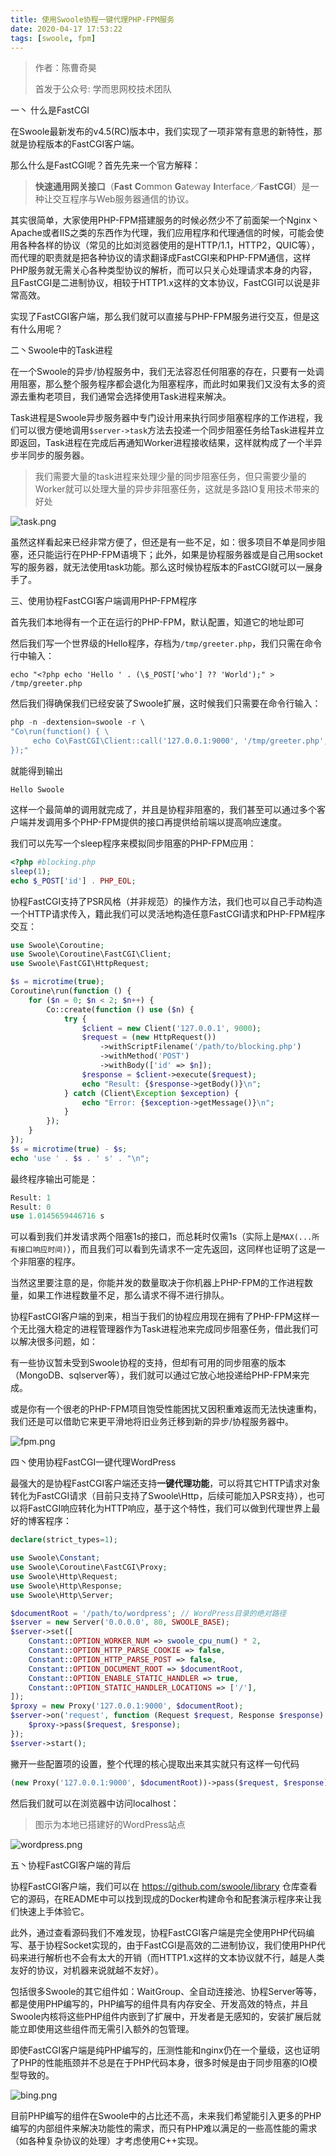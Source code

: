 ```yaml
---
title: 使用Swoole协程一键代理PHP-FPM服务
date: 2020-04-17 17:53:22
tags: [swoole, fpm]
---
```


> 作者：陈曹奇昊
>
> 首发于公众号: 学而思网校技术团队

一丶 什么是FastCGI

在Swoole最新发布的v4.5(RC)版本中，我们实现了一项非常有意思的新特性，那就是协程版本的FastCGI客户端。

那么什么是FastCGI呢？首先先来一个官方解释：

>**快速通用网关接口**（**Fast** **C**ommon **G**ateway **I**nterface／**FastCGI**）是一种让交互程序与Web服务器通信的协议。

其实很简单，大家使用PHP-FPM搭建服务的时候必然少不了前面架一个Nginx丶Apache或者IIS之类的东西作为代理，我们应用程序和代理通信的时候，可能会使用各种各样的协议（常见的比如浏览器使用的是HTTP/1.1，HTTP2，QUIC等），而代理的职责就是把各种协议的请求翻译成FastCGI来和PHP-FPM通信，这样PHP服务就无需关心各种类型协议的解析，而可以只关心处理请求本身的内容，且FastCGI是二进制协议，相较于HTTP1.x这样的文本协议，FastCGI可以说是非常高效。

实现了FastCGI客户端，那么我们就可以直接与PHP-FPM服务进行交互，但是这有什么用呢？

<!--more-->

二丶Swoole中的Task进程

在一个Swoole的异步/协程服务中，我们无法容忍任何阻塞的存在，只要有一处调用阻塞，那么整个服务程序都会退化为阻塞程序，而此时如果我们又没有太多的资源去重构老项目，我们通常会选择使用Task进程来解决。

Task进程是Swoole异步服务器中专门设计用来执行同步阻塞程序的工作进程，我们可以很方便地调用`$server->task`方法去投递一个同步阻塞任务给Task进程并立即返回，Task进程在完成后再通知Worker进程接收结果，这样就构成了一个半异步半同步的服务器。

> 我们需要大量的task进程来处理少量的同步阻塞任务，但只需要少量的Worker就可以处理大量的异步非阻塞任务，这就是多路IO复用技术带来的好处

![task.png](images/swoole-fpm-proxy-0.png)

虽然这样看起来已经非常方便了，但还是有一些不足，如：很多项目不单是同步阻塞，还只能运行在PHP-FPM语境下；此外，如果是协程服务器或是自己用socket写的服务器，就无法使用task功能。那么这时候协程版本的FastCGI就可以一展身手了。



三、使用协程FastCGI客户端调用PHP-FPM程序

首先我们本地得有一个正在运行的PHP-FPM，默认配置，知道它的地址即可

然后我们写一个世界级的Hello程序，存档为`/tmp/greeter.php`，我们只需在命令行中输入：

```shell
echo "<?php echo 'Hello ' . (\$_POST['who'] ?? 'World');" > /tmp/greeter.php
```

然后我们得确保我们已经安装了Swoole扩展，这时候我们只需要在命令行输入：

```php
php -n -dextension=swoole -r \
"Co\run(function() { \
     echo Co\FastCGI\Client::call('127.0.0.1:9000', '/tmp/greeter.php',  ['who' => 'Swoole']); \
});"
```

就能得到输出

```shell
Hello Swoole
```

这样一个最简单的调用就完成了，并且是协程非阻塞的，我们甚至可以通过多个客户端并发调用多个PHP-FPM提供的接口再提供给前端以提高响应速度。

我们可以先写一个sleep程序来模拟同步阻塞的PHP-FPM应用：

```php
<?php #blocking.php
sleep(1);
echo $_POST['id'] . PHP_EOL;
```

协程FastCGI支持了PSR风格（并非规范）的操作方法，我们也可以自己手动构造一个HTTP请求传入，籍此我们可以灵活地构造任意FastCGI请求和PHP-FPM程序交互：

```php
use Swoole\Coroutine;
use Swoole\Coroutine\FastCGI\Client;
use Swoole\FastCGI\HttpRequest;

$s = microtime(true);
Coroutine\run(function () {
    for ($n = 0; $n < 2; $n++) {
        Co::create(function () use ($n) {
            try {
                $client = new Client('127.0.0.1', 9000);
                $request = (new HttpRequest())
                    ->withScriptFilename('/path/to/blocking.php')
                    ->withMethod('POST')
                    ->withBody(['id' => $n]);
                $response = $client->execute($request);
                echo "Result: {$response->getBody()}\n";
            } catch (Client\Exception $exception) {
                echo "Error: {$exception->getMessage()}\n";
            }
        });
    }
});
$s = microtime(true) - $s;
echo 'use ' . $s . ' s' . "\n";
```

最终程序输出可能是：

```php
Result: 1
Result: 0
use 1.0145659446716 s
```

可以看到我们并发请求两个阻塞1s的接口，而总耗时仅需1s（实际上是`MAX(...所有接口响应时间)`），而且我们可以看到先请求不一定先返回，这同样也证明了这是一个非阻塞的程序。

当然这里要注意的是，你能并发的数量取决于你机器上PHP-FPM的工作进程数量，如果工作进程数量不足，那么请求不得不进行排队。

协程FastCGI客户端的到来，相当于我们的协程应用现在拥有了PHP-FPM这样一个无比强大稳定的进程管理器作为Task进程池来完成同步阻塞任务，借此我们可以解决很多问题，如：

有一些协议暂未受到Swoole协程的支持，但却有可用的同步阻塞的版本（MongoDB、sqlserver等），我们就可以通过它放心地投递给PHP-FPM来完成。

或是你有一个很老的PHP-FPM项目饱受性能困扰又因积重难返而无法快速重构，我们还是可以借助它来更平滑地将旧业务迁移到新的异步/协程服务器中。

![fpm.png](images/swoole-fpm-proxy-1.png)




四丶使用协程FastCGI一键代理WordPress

最强大的是协程FastCGI客户端还支持**一键代理功能**，可以将其它HTTP请求对象转化为FastCGI请求（目前只支持了Swoole\Http，后续可能加入PSR支持），也可以将FastCGI响应转化为HTTP响应，基于这个特性，我们可以做到代理世界上最好的博客程序：

```php
declare(strict_types=1);

use Swoole\Constant;
use Swoole\Coroutine\FastCGI\Proxy;
use Swoole\Http\Request;
use Swoole\Http\Response;
use Swoole\Http\Server;

$documentRoot = '/path/to/wordpress'; // WordPress目录的绝对路径
$server = new Server('0.0.0.0', 80, SWOOLE_BASE);
$server->set([
    Constant::OPTION_WORKER_NUM => swoole_cpu_num() * 2,
    Constant::OPTION_HTTP_PARSE_COOKIE => false,
    Constant::OPTION_HTTP_PARSE_POST => false,
    Constant::OPTION_DOCUMENT_ROOT => $documentRoot,
    Constant::OPTION_ENABLE_STATIC_HANDLER => true,
    Constant::OPTION_STATIC_HANDLER_LOCATIONS => ['/'],
]);
$proxy = new Proxy('127.0.0.1:9000', $documentRoot);
$server->on('request', function (Request $request, Response $response) use ($proxy) {
    $proxy->pass($request, $response);
});
$server->start();

```

撇开一些配置项的设置，整个代理的核心提取出来其实就只有这样一句代码

```php
(new Proxy('127.0.0.1:9000', $documentRoot))->pass($request, $response);
```

然后我们就可以在浏览器中访问localhost：

> 图示为本地已搭建好的WordPress站点

![wordpress.png](images/swoole-fpm-proxy-2.png)



五丶协程FastCGI客户端的背后

协程FastCGI客户端，我们可以在 https://github.com/swoole/library 仓库查看它的源码，在README中可以找到现成的Docker构建命令和配套演示程序来让我们快速上手体验它。

此外，通过查看源码我们不难发现，协程FastCGI客户端是完全使用PHP代码编写、基于协程Socket实现的，由于FastCGI是高效的二进制协议，我们使用PHP代码来进行解析也不会有太大的开销（而HTTP1.x这样的文本协议就不行，越是人类友好的协议，对机器来说就越不友好）。

包括很多Swoole的其它组件如：WaitGroup、全自动连接池、协程Server等等，都是使用PHP编写的，PHP编写的组件具有内存安全、开发高效的特点，并且Swoole内核将这些PHP组件内嵌到了扩展中，开发者是无感知的，安装扩展后就能立即使用这些组件而无需引入额外的包管理。

即使FastCGI客户端是纯PHP编写的，压测性能和nginx仍在一个量级，这也证明了PHP的性能瓶颈并不总是在于PHP代码本身，很多时候是由于同步阻塞的IO模型导致的。

![bing.png](images/swoole-fpm-proxy-3.png)

目前PHP编写的组件在Swoole中的占比还不高，未来我们希望能引入更多的PHP编写的内部组件来解决功能性的需求，而只有PHP难以满足的一些高性能的需求（如各种复杂协议的处理）才考虑使用C++实现。

